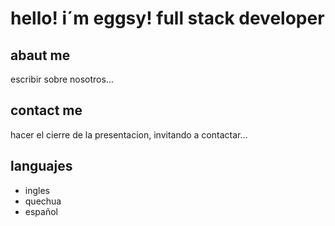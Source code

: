 
# hello! i´m eggsy! full stack developer

## abaut me

escribir sobre nosotros...

## contact me 
hacer el cierre de la presentacion, invitando a contactar...

## languajes
- ingles
- quechua
- español
